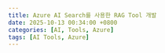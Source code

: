 ```yaml
---
title: Azure AI Search를 사용한 RAG Tool 개발
date: 2025-10-13 00:34:00 +0800
categories: [AI, Tools, Azure]
tags: [AI Tools, Azure]
---
```


